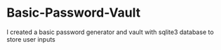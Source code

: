 # Basic-Password-Vault
I created a basic password generator and vault with sqlite3 database to store user inputs
